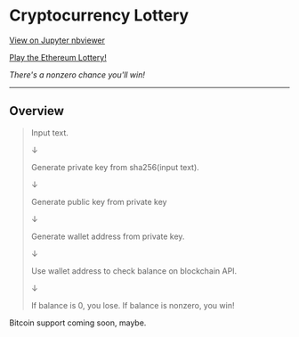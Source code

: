 # Cryptocurrency Lottery

[View on Jupyter nbviewer](https://nbviewer.jupyter.org/github/jagrajs/Cryptocurrency-Lottery/blob/master/Cryptocurrency_Lottery.ipynb)

[Play the Ethereum Lottery!](https://colab.research.google.com/github/jagrajs/Cryptocurrency_Lottery/blob/master/Cryptocurrency_Lottery.ipynb)

*There's a nonzero chance you'll win!*

---

## Overview

>Input text.
>
>&darr;
>
>Generate private key from sha256(input text).
>
>&darr;
>
> Generate public key from private key
>
>&darr;
>
>Generate wallet address from private key.
>
>&darr;
>
>Use wallet address to check balance on blockchain API.
>
>&darr;
>
>If balance is 0, you lose. If balance is nonzero, you win!



Bitcoin support coming soon, maybe.
